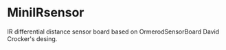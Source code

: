 # MiniIRsensor
IR differential distance sensor board based on OrmerodSensorBoard David Crocker's desing.
